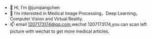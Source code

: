 - 👋 Hi, I’m @junqiangchen
- 👀 I’m interested in Medical Image Processing，Deep Learning， Computer Vision and Virtual Reality.
- 📫 email 1207173174@qq.com,wechat 1207173174,you can scan left picture with wechat to get more medical articles.

<!---
junqiangchen/junqiangchen is a ✨ special ✨ repository because its `README.md` (this file) appears on your GitHub profile.
You can click the Preview link to take a look at your changes.
--->
